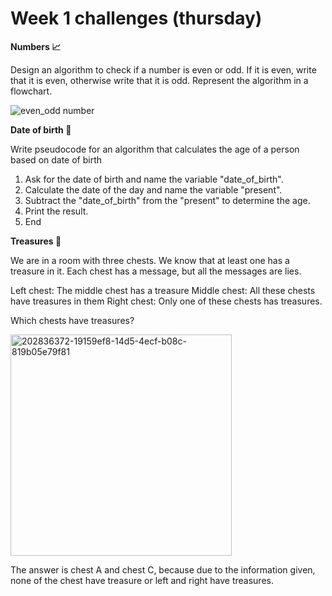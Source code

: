 # Week 1 challenges (thursday)

**Numbers 📈**

Design an algorithm to check if a number is even or odd. If it is even, write that it is even, otherwise write that it is odd. Represent the algorithm in a flowchart.

![even_odd number](https://user-images.githubusercontent.com/106564616/204362629-bc73b887-e8b2-4300-8f07-8f411feb7d03.png)

**Date of birth 👧**

Write pseudocode for an algorithm that calculates the age of a person based on date of birth

1. Ask for the date of birth and name the variable "date_of_birth".
2. Calculate the date of the day and name the variable "present".
3. Subtract the "date_of_birth" from the "present" to determine the age.
4. Print the result.
5. End


**Treasures 👑**

We are in a room with three chests. We know that at least one has a treasure in it. Each chest has a message, but all the messages are lies.

Left chest: The middle chest has a treasure
Middle chest: All these chests have treasures in them
Right chest: Only one of these chests has treasures.

Which chests have treasures?

<img width="354" alt="202836372-19159ef8-14d5-4ecf-b08c-819b05e79f81" src="https://user-images.githubusercontent.com/106564616/205173490-72b94039-1295-43ed-9318-6a7cf6c7fa45.png">

The answer is chest A and chest C, because due to the information given, none of the chest have treasure or left and right have treasures.
